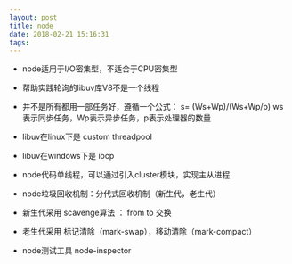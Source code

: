```yaml
---
layout: post
title: node
date: 2018-02-21 15:16:31
tags:
---
```


* node适用于I/O密集型，不适合于CPU密集型
* 帮助实践轮询的libuv库V8不是一个线程

* 并不是所有都用一部任务好，遵循一个公式： s=  (Ws+Wp)/(Ws+Wp/p)     ws表示同步任务，Wp表示异步任务，p表示处理器的数量

* libuv在linux下是   custom  threadpool
* libuv在windows下是  iocp

* node代码单线程，可以通过引入cluster模块，实现主从进程

* node垃圾回收机制：分代式回收机制（新生代，老生代）

* 新生代采用 scavenge算法 ： from to 交换
* 老生代采用 标记清除（mark-swap），移动清除（mark-compact）

* node测试工具 node-inspector
    
